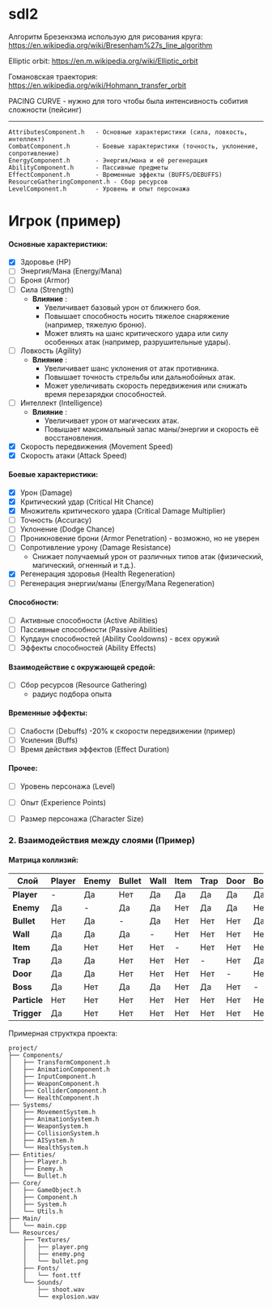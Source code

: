 # sdl2


Алгоритм Брезенхэма использую для рисования круга:
https://en.wikipedia.org/wiki/Bresenham%27s_line_algorithm


Elliptic orbit:
https://en.m.wikipedia.org/wiki/Elliptic_orbit

Гомановская траектория:
https://en.wikipedia.org/wiki/Hohmann_transfer_orbit

PACING CURVE - нужно для того чтобы была интенсивность собития сложности (пейсинг)

---

```
AttributesComponent.h   - Основные характеристики (сила, ловкость, интеллект)
CombatComponent.h       - Боевые характеристики (точность, уклонение, сопротивление)
EnergyComponent.h       - Энергия/мана и её регенерация
AbilityComponent.h      - Пассивные предметы
EffectComponent.h       - Временные эффекты (BUFFS/DEBUFFS)
ResourceGatheringComponent.h - Сбор ресурсов
LevelComponent.h        - Уровень и опыт персонажа
```

# Игрок (пример)
#### Основные характеристики:
- [x] Здоровье (HP)  
- [ ] Энергия/Мана (Energy/Mana)
- [ ] Броня (Armor)
- [ ] Сила (Strength)
	- **Влияние** :
	    - Увеличивает базовый урон от ближнего боя.
	    - Повышает способность носить тяжелое снаряжение (например, тяжелую броню).
	    - Может влиять на шанс критического удара или силу особенных атак (например, разрушительные удары).
- [ ] Ловкость (Agility)
	- **Влияние** :
	    - Увеличивает шанс уклонения от атак противника.
	    - Повышает точность стрельбы или дальнобойных атак.
	    - Может увеличивать скорость передвижения или снижать время перезарядки способностей.
- [ ] Интеллект (Intelligence)
	- **Влияние** :
	    - Увеличивает урон от магических атак.
	    - Повышает максимальный запас маны/энергии и скорость её восстановления.
- [x] Скорость передвижения (Movement Speed)  
- [x] Скорость атаки (Attack Speed)  

#### Боевые характеристики:
- [x] Урон (Damage)  
- [x] Критический удар (Critical Hit Chance)  
- [x] Множитель критического удара (Critical Damage Multiplier)  
- [ ] Точность (Accuracy)  
- [ ] Уклонение (Dodge Chance)  
- [ ] Проникновение брони (Armor Penetration)  - возможно, но не уверен
- [ ] Сопротивление урону (Damage Resistance)
	- Снижает получаемый урон от различных типов атак (физический, магический, огненный и т.д.).
- [x] Регенерация здоровья (Health Regeneration)  
- [ ] Регенерация энергии/маны (Energy/Mana Regeneration)  
#### Способности:
- [ ] Активные способности (Active Abilities)  
- [ ] Пассивные способности (Passive Abilities)  
- [ ] Кулдаун способностей (Ability Cooldowns) - всех оружий 
- [ ] Эффекты способностей (Ability Effects)  

#### Взаимодействие с окружающей средой:
- [ ] Сбор ресурсов (Resource Gathering) 
	- радиус подбора опыта

#### Временные эффекты:
- [ ] Слабости (Debuffs)
	-20% к скорости передвижении (пример)
- [ ] Усиления (Buffs)
- [ ] Время действия эффектов (Effect Duration)  

#### Прочее:
- [ ] Уровень персонажа (Level)  
- [ ] Опыт (Experience Points)  
- [ ] Размер персонажа (Character Size)  


### 2. **Взаимодействия между слоями (Пример)**

#### Матрица коллизий:
| Слой       | Player | Enemy | Bullet | Wall | Item | Trap | Door | Boss | Particle | Trigger |
|------------|--------|-------|--------|------|------|------|------|------|----------|---------|
| **Player**  | -      | Да    | Нет    | Да   | Да   | Да   | Да   | Да   | Нет      | Да      |
| **Enemy**   | Да     | -     | Да     | Да   | Нет  | Да   | Да   | Нет  | Нет      | Нет     |
| **Bullet**  | Нет    | Да    | -      | Да   | Нет  | Нет  | Нет  | Да   | Нет      | Нет     |
| **Wall**    | Да     | Да    | Да     | -    | Нет  | Нет  | Нет  | Нет  | Нет      | Нет     |
| **Item**    | Да     | Нет   | Нет    | Нет  | -    | Нет  | Нет  | Нет  | Нет      | Нет     |
| **Trap**    | Да     | Да    | Нет    | Нет  | Нет  | -    | Нет  | Да   | Нет      | Нет     |
| **Door**    | Да     | Да    | Нет    | Нет  | Нет  | Нет  | -    | Нет  | Нет      | Нет     |
| **Boss**    | Да     | Нет   | Да     | Да   | Нет  | Да   | Нет  | -    | Нет      | Нет     |
| **Particle**| Нет    | Нет   | Нет    | Нет  | Нет  | Нет  | Нет  | Нет  | -        | Нет     |
| **Trigger** | Да     | Нет   | Нет    | Нет  | Нет  | Нет  | Нет  | Нет  | Нет      | -       |

Примерная структкра проекта:
```
project/
├── Components/
│   ├── TransformComponent.h
│   ├── AnimationComponent.h
│   ├── InputComponent.h
│   ├── WeaponComponent.h
│   ├── ColliderComponent.h
│   └── HealthComponent.h
├── Systems/
│   ├── MovementSystem.h
│   ├── AnimationSystem.h
│   ├── WeaponSystem.h
│   ├── CollisionSystem.h
│   ├── AISystem.h
│   └── HealthSystem.h
├── Entities/
│   ├── Player.h
│   ├── Enemy.h
│   └── Bullet.h
├── Core/
│   ├── GameObject.h
│   ├── Component.h
│   ├── System.h
│   └── Utils.h
├── Main/
│   └── main.cpp
└── Resources/
    ├── Textures/
    │   ├── player.png
    │   ├── enemy.png
    │   └── bullet.png
    ├── Fonts/
    │   └── font.ttf
    └── Sounds/
        ├── shoot.wav
        └── explosion.wav
```
